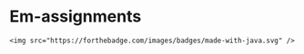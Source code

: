 # Em-assignments
  <p align="center">
    
    <img src="https://forthebadge.com/images/badges/made-with-java.svg" />
  </p>
